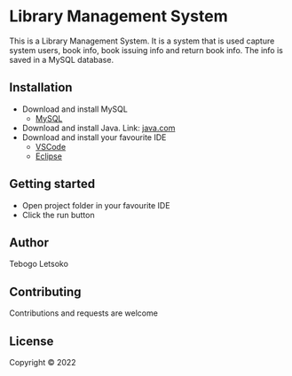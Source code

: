 # Library Management System

This is a Library Management System. It is a system that is used capture system users, book info, book issuing info and return book info. The info is saved in a MySQL database.

## Installation
* Download and install MySQL
  * [MySQL](https://dev.mysql.com/downloads/installer/)
* Download and install Java.
Link: [java.com](https://www.java.com/en/download/)
* Download and install your favourite IDE
  * [VSCode](https://code.visualstudio.com/)
  * [Eclipse](https://www.eclipse.org/downloads/packages/release/kepler/sr1/eclipse-ide-java-developers)

## Getting started
* Open project folder in your favourite IDE
* Click the run button

## Author
Tebogo Letsoko

## Contributing
Contributions and requests are welcome

## License
Copyright &copy; 2022
